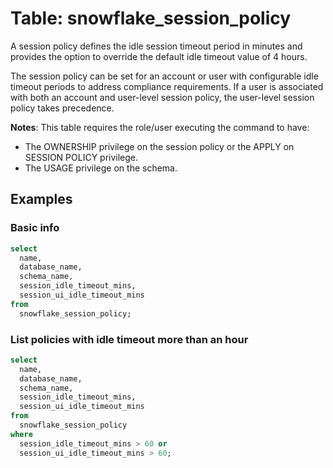 # Table: snowflake_session_policy

A session policy defines the idle session timeout period in minutes and provides the option to override the default idle timeout value of 4 hours.

The session policy can be set for an account or user with configurable idle timeout periods to address compliance requirements. If a user is associated with both an account and user-level session policy, the user-level session policy takes precedence.

**Notes**: This table requires the role/user executing the command to have:

- The OWNERSHIP privilege on the session policy or the APPLY on SESSION POLICY privilege.
- The USAGE privilege on the schema.

## Examples

### Basic info

```sql
select
  name,
  database_name,
  schema_name,
  session_idle_timeout_mins,
  session_ui_idle_timeout_mins
from
  snowflake_session_policy;
```

### List policies with idle timeout more than an hour

```sql
select
  name,
  database_name,
  schema_name,
  session_idle_timeout_mins,
  session_ui_idle_timeout_mins
from
  snowflake_session_policy
where
  session_idle_timeout_mins > 60 or
  session_ui_idle_timeout_mins > 60;
```
